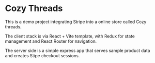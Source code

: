 # Cozy Threads

This is a demo project integrating Stripe into a online store called Cozy threads.

The client stack is via React + Vite template, with Redux for state management and React Router for navigation.

The server side is a simple express app that serves sample product data and creates Stipe checkout sessions.